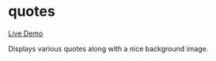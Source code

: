 # quotes

[Live Demo](https://erwincabrera.github.io/quotes/)

Displays various quotes along with a nice background image.
